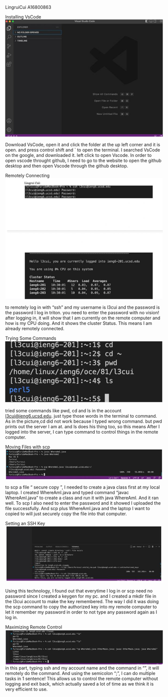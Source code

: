 LingruiCui A16800863

Installing VsCode
![Image](w11.png)


Download VsCode, open it and click the folder at the up left corner and it is open. and press control shift and ` to open the terminal.
I searched VsCode on the google, and downloaded it. left click to open Vscode. In order to open vscode throught github, I need to go to the website to open the github desktop and then open Vscode through the github desktop.

















Remotely Connecting
![Image](w12.png)



to remotely log in with “ssh” and my username is l3cui and the password is the password I log in triton. you need to enter the password with no vision! after logging in, it will show that I am currently on the remote computer and how is my CPU doing. And it shows the cluster Status. This means I am already remotely connected.
















 
Trying Some Commands
 ![Image](w13.png)



tried some commands like pwd, cd and ls in the account l3cui@ieng6.ucsd.edu. just type those words in the terminal to command. As in the picture,cd did not work because I typed wrong command. but pwd prints out the server I am at. and ls does his thing too, so this means After I logged into the server, I can type command to control things in the remote computer.



























Moving Files with scp
![Image](w14.png)





to scp a file “ secure copy ”, I needed to create a java class first at my local laptop. I created WhereAmI.java and typed command “javac WhereAmI.java” to create a class and run it with java WhereAmI. And it ran well. To scp I also need to enter the password and it showed I uploaded the file successfully.
And scp plus WhereAmI.java and the laptop I want to copied to will just securely copy the file into that computer.





























Setting an SSH Key
![Image](w15.png)


Using this technology, I found out that everytime I log in or scp need no password since I created a keygen for my pc. and I created a mkdir file in the l3cui account to make the key remembered. The way I did it was doing the scp command to copy the authorized key into my remote computer to let it remember my password in order to not type any password again as I log in.





























Maximizing Remote Control
![Image](w16.png)
in this part, typing ssh and my account name and the command in “”, it will remotely do the command. And using the semicolon “;”, I can do multiple tasks in 1 sentence! This allows us to control the remote computer without logging and exit back, which actually saved a lot of time as we think it is very efficient to use.
